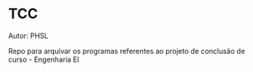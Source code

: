 # TCC
Autor: PHSL 

Repo para arquivar os programas referentes ao projeto de conclusão de curso - Engenharia El
